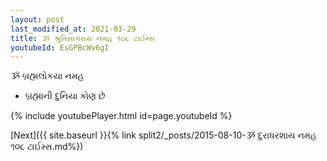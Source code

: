 ```yaml
---
layout: post
last_modified_at: 2021-03-29
title: ૐ શ્રુતિસાગરાય નમહ ૧૦૮ ટાઈમ્સ
youtubeId: EsGPBcWv6gI
---
```

 
 
 ૐ બ્રહ્મલોકયા નમહ  
 
 -  બ્રહ્માની દુનિયા કોણ છે 
 
  
 
  
 
 
 
 
 
 


{% include youtubePlayer.html id=page.youtubeId %}
 
[Next]({{ site.baseurl }}{% link  split2/_posts/2015-08-10-ૐ દુરાધરશાય નમહ ૧૦૮ ટાઈમ્સ.md%})
 
